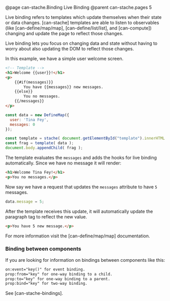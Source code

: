 @page can-stache.Binding Live Binding
@parent can-stache.pages 5

Live binding refers to templates which update themselves when their state or data changes.
[can-stache] templates are able to listen to observables
(like [can-define/map/map], [can-define/list/list], and [can-compute]) changing and update the page
to reflect those changes.

Live binding lets you focus on changing data and state without having to worry about also updating the
DOM to reflect those changes.

In this example, we have a simple user welcome screen.

```html
<!-- Template -->
<h1>Welcome {{user}}!</h1>
<p>
	{{#if(messages)}}
		You have {{messages}} new messages.
	{{else}}
		You no messages.
	{{/messages}}
</p>
```

```javascript
const data = new DefineMap({
  user: 'Tina Fey',
  messages: 0
});

const template = stache( document.getElementById("template").innerHTML );
const frag = template( data );
document.body.appendChild( frag );
```

The template evaluates the `messages` and adds the hooks for live binding automatically.
Since we have no message it will render:

```html
<h1>Welcome Tina Fey!</h1>
<p>You no messages.</p>
```

Now say we have a request that updates
the `messages` attribute to have `5` messages.

```javascript
data.message = 5;
```

After the template receives this update, it will automatically
update the paragraph tag to reflect the new value.

```html
<p>You have 5 new message.</p>
```

For more information visit the [can-define/map/map] documentation.

### Binding between components

If you are looking for information on bindings between components like this:

```html
on:event="key()" for event binding.
prop:from="key" for one-way binding to a child.
prop:to="key" for one-way binding to a parent.
prop:bind="key" for two-way binding.
```

See [can-stache-bindings].
